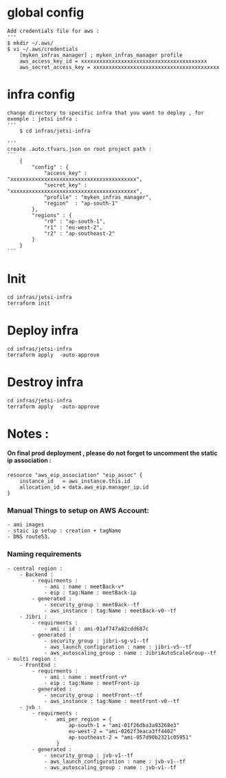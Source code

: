 

# global config
    
    Add credentials file for aws :
    '''
    $ mkdir ~/.aws/
    $ vi ~/.aws/credentials 
        [myken_infras_manager] ; myken_infras_manager profile
        aws_access_key_id = xxxxxxxxxxxxxxxxxxxxxxxxxxxxxxxxxxxxxxxxx
        aws_secret_access_key = xxxxxxxxxxxxxxxxxxxxxxxxxxxxxxxxxxxxxxxxx

# infra config
    change directory to specific infra that you want to deploy , for exemple : jetsi infra :
    '''
        $ cd infras/jetsi-infra

    '''
    create .auto.tfvars.json on root project path :
    ```
        {
            "config" : {
                "access_key" : "xxxxxxxxxxxxxxxxxxxxxxxxxxxxxxxxxxxxxxxxx",
                "secret_key" : "xxxxxxxxxxxxxxxxxxxxxxxxxxxxxxxxxxxxxxxxx",
                "profile" : "myken_infras_manager",
                "region"  : "ap-south-1"
            },
            "regions" : {
                "r0" : "ap-south-1",
                "r1" : "eu-west-2",
                "r2" : "ap-southeast-2"
            }
        }
    ```

# Init
    cd infras/jetsi-infra
    terraform init

# Deploy infra
    cd infras/jetsi-infra
    terraform apply  -auto-approve

# Destroy infra
    cd infras/jetsi-infra
    terraform apply  -auto-approve



# Notes :

#### On final prod deployment , please do not forget to uncomment the static ip association :
    resource "aws_eip_association" "eip_assoc" {
        instance_id   = aws_instance.this.id
        allocation_id = data.aws_eip.manager_ip.id
    }


###  Manual Things to setup on AWS Account:
    - ami images
    - staic ip setup : creation + tagName
    - DNS route53.


### Naming requirements
    - central region :
        - Backend :
            - requirments :
                - ami : name : meetBack-v* 
                - eip : tag:Name : meetBack-ip
            - generated :
                - security_group : meetBack--tf
                - aws_instance : tag:Name : meetBack-v0--tf
        - Jibri :
            - requirments :
                - ami : id : ami-01af747a82cdd687c
            - generated :
                - security_group : jibri-sg-v1--tf
                - aws_launch_configuration : name : jibri-v5--tf
                - aws_autoscaling_group : name : JibriAutoScaleGroup--tf
    - multi region :
        - FrontEnd :
            - requirments :
                - ami : name : meetFront-v* 
                - eip : tag:Name : meetFront-ip
            - generated :
                - security_group : meetFront--tf
                - aws_instance : tag:Name : meetFront-v0--tf
        - jvb :
            - requirments :
                -   ami_per_region = {
                        ap-south-1 = "ami-01f26dba3a93268e3"
                        eu-west-2 = "ami-0262f3eaca3ff4402"
                        ap-southeast-2 = "ami-057d90b2321c05951"
                    }
            - generated :
                - security_group : jvb-v1--tf
                - aws_launch_configuration : name : jvb-v1--tf
                - aws_autoscaling_group : name : jvb-v1--tf